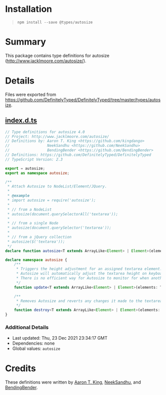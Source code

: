 # Installation
> `npm install --save @types/autosize`

# Summary
This package contains type definitions for autosize (http://www.jacklmoore.com/autosize/).

# Details
Files were exported from https://github.com/DefinitelyTyped/DefinitelyTyped/tree/master/types/autosize.
## [index.d.ts](https://github.com/DefinitelyTyped/DefinitelyTyped/tree/master/types/autosize/index.d.ts)
````ts
// Type definitions for autosize 4.0
// Project: http://www.jacklmoore.com/autosize/
// Definitions by: Aaron T. King <https://github.com/kingdango>
//                 NeekSandhu <https://github.com/NeekSandhu>
//                 BendingBender <https://github.com/BendingBender>
// Definitions: https://github.com/DefinitelyTyped/DefinitelyTyped
// TypeScript Version: 2.3

export = autosize;
export as namespace autosize;

/**
 * Attach Autosize to NodeList/Element/JQuery.
 *
 * @example
 * import autosize = require('autosize');
 *
 * // from a NodeList
 * autosize(document.querySelectorAll('textarea'));
 *
 * // from a single Node
 * autosize(document.querySelector('textarea'));
 *
 * // from a jQuery collection
 * autosize($('textarea'));
 */
declare function autosize<T extends ArrayLike<Element> | Element>(elements: T): T;

declare namespace autosize {
    /**
     * Triggers the height adjustment for an assigned textarea element.
     * Autosize will automatically adjust the textarea height on keyboard and window resize events.
     * There is no efficient way for Autosize to monitor for when another script has changed the textarea value or for changes in layout that impact the textarea element.
     */
    function update<T extends ArrayLike<Element> | Element>(elements: T): T;

    /**
     * Removes Autosize and reverts any changes it made to the textarea element.
     */
    function destroy<T extends ArrayLike<Element> | Element>(elements: T): T;
}

````

### Additional Details
 * Last updated: Thu, 23 Dec 2021 23:34:17 GMT
 * Dependencies: none
 * Global values: `autosize`

# Credits
These definitions were written by [Aaron T. King](https://github.com/kingdango), [NeekSandhu](https://github.com/NeekSandhu), and [BendingBender](https://github.com/BendingBender).

